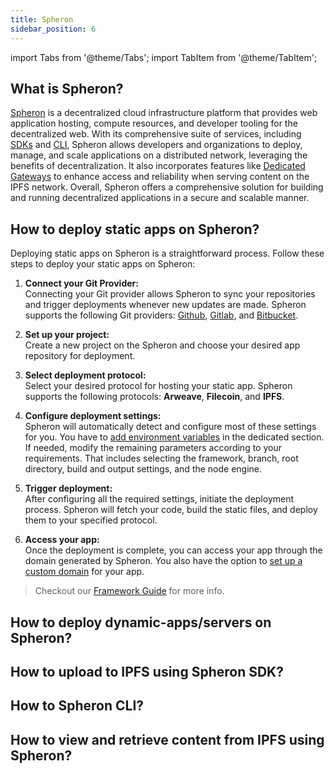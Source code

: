 ```yaml
---
title: Spheron
sidebar_position: 6
---
```


import Tabs from '@theme/Tabs';
import TabItem from '@theme/TabItem';

## What is Spheron?

[Spheron](https://spheron.network/) is a decentralized cloud infrastructure platform that provides web application hosting, compute resources, and developer tooling for the decentralized web. With its comprehensive suite of services, including [SDKs](https://docs.spheron.network/sdk/) and [CLI](https://docs.spheron.network/cli/), Spheron allows developers and organizations to deploy, manage, and scale applications on a distributed network, leveraging the benefits of decentralization. It also incorporates features like [Dedicated Gateways](https://docs.spheron.network/gateways/) to enhance access and reliability when serving content on the IPFS network. Overall, Spheron offers a comprehensive solution for building and running decentralized applications in a secure and scalable manner.

## How to deploy static apps on Spheron?

Deploying static apps on Spheron is a straightforward process. Follow these steps to deploy your static apps on Spheron:

1. **Connect your Git Provider:**<br/>
   Connecting your Git provider allows Spheron to sync your repositories and trigger deployments whenever new updates are made. Spheron supports the following Git providers: [Github](https://github.com/), [Gitlab](https://about.gitlab.com/), and [Bitbucket](https://bitbucket.org/).

2. **Set up your project:**<br/>
   Create a new project on the Spheron and choose your desired app repository for deployment.

3. **Select deployment protocol:**<br/>
   Select your desired protocol for hosting your static app. Spheron supports the following protocols: **Arweave**, **Filecoin**, and **IPFS**.

4. **Configure deployment settings:**<br/>
   Spheron will automatically detect and configure most of these settings for you. You have to [add environment variables](https://docs.spheron.network/static/projects/variables/) in the dedicated section. If needed, modify the remaining parameters according to your requirements. That includes selecting the framework, branch, root directory, build and output settings, and the node engine.

5. **Trigger deployment:**<br/>
   After configuring all the required settings, initiate the deployment process. Spheron will fetch your code, build the static files, and deploy them to your specified protocol.

6. **Access your app:**<br/>
   Once the deployment is complete, you can access your app through the domain generated by Spheron. You also have the option to [set up a custom domain](https://docs.spheron.network/static/projects/domain/) for your app.

> Checkout our [Framework Guide](https://docs.spheron.network/framework-guide/) for more info.

## How to deploy dynamic-apps/servers on Spheron?

## How to upload to IPFS using Spheron SDK?

## How to Spheron CLI?

## How to view and retrieve content from IPFS using Spheron?
